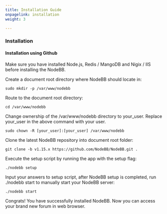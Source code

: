 ```yaml
---
title: Installation Guide
onpagelink: installation
weight: 3

---
```


### **Installation**

#### Installation using Github

Make sure you have installed Node.js, Redis / MangoDB and Nigix / IIS before installing the NodeBB.

Create a document root directory where NodeBB should locate in:

 ```
sudo mkdir -p /var/www/nodebb
 ```

Route to the document root directory:

 ```
cd /var/www/nodebb
 ```

Change ownership of the /var/www/nodebb directory to your\_user. Replace your\_user in the above command with your user.

 ```
sudo chown -R [your_user]:[your_user] /var/www/nodebb
 ```

Clone the latest NodeBB repository into document root folder:

 ```
git clone -b v1.15.x https://github.com/NodeBB/NodeBB.git .
 ```

Execute the setup script by running the app with the setup flag:

 ```
./nodebb setup
 ```

Input your answers to setup script, after NodeBB setup is completed, run ./nodebb start to manually start your NodeBB server:

 ```
./nodebb start
 ```

Congrats! You have successfully installed NodeBB. Now you can access your brand new forum in web browser.
